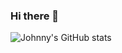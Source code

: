 ### Hi there 👋

![Johnny's GitHub stats](https://github-readme-stats.vercel.app/api?username=JohnnyEvo&show_icons=true&theme=transparent)

